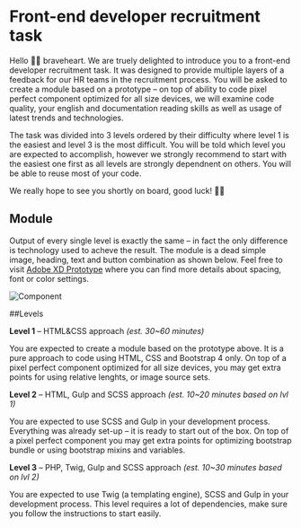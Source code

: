 # Front-end developer recruitment task

Hello 👋🏼 braveheart. We are truely delighted to introduce you to a front-end developer recruitment task. It was designed to provide multiple layers of a feedback for our HR teams in the recruitment process. You will be asked to create a module based on a prototype – on top of ability to code pixel perfect component optimized for all size devices, we will examine code quality, your english and documentation reading skills as well as usage of latest trends and technologies.

The task was divided into 3 levels ordered by their difficulty where level 1 is the easiest and level 3 is the most difficult. You will be told which level you are expected to accomplish, however we strongly recommend to start with the easiest one first as all levels are strongly dependnent on others. You will be able to reuse most of your code.

We really hope to see you shortly on board, good luck! 🤘🏼

## Module

Output of every single level is exactly the same – in fact the only difference is technology used to acheve the result. The module is a dead simple image, heading, text and button combination as shown below. Feel free to visit [Adobe XD Prototype](https://xd.adobe.com/spec/9981f5d9-8668-4cc6-526f-53b0e436b63e-efb0/) where you can find more details about spacing, font or color settings. 

![Component](https://ext-a0ff-github.s3.eu-west-2.amazonaws.com/component.png)

##Levels

**Level 1** – HTML&CSS approach _(est. 30~60 minutes)_

You are expected to create a module based on the prototype above. It is a pure approach to code using HTML, CSS and Bootstrap 4 only. On top of a pixel perfect component optimized for all size devices, you may get extra points for using relative lenghts, or image source sets.

**Level 2** – HTML, Gulp and SCSS approach _(est. 10~20 minutes based on lvl 1)_

You are expected to use SCSS and Gulp in your development process. Everything was already set-up – it is ready to start out of the box. On top of a pixel perfect component you may get extra points for optimizing bootstrap bundle or using bootstrap mixins and variables.

**Level 3** – PHP, Twig, Gulp and SCSS approach _(est. 10~30 minutes based on lvl 2)_

You are expected to use Twig (a templating engine), SCSS and Gulp in your development process. This level requires a lot of dependencies, make sure you follow the instructions to start easily.